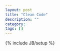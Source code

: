 ```yaml
---
layout: post
title: "Clean Code"
description: ""
category: 
tags: []
---
```

{% include JB/setup %}
